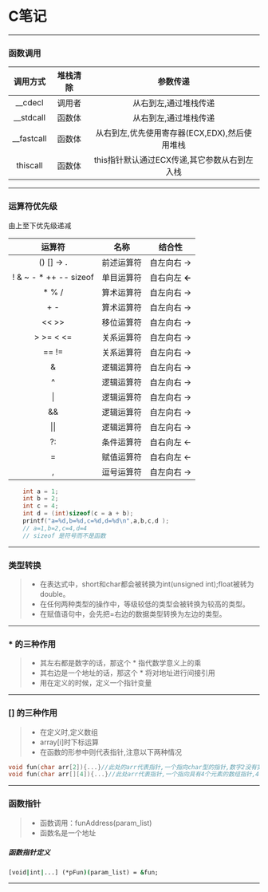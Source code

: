 # C笔记
----------
### 函数调用 ###
|   调用方式    |   堆栈清除    |   参数传递        |
|:------------:|:------------:|:-----------------:|
|   __cdecl    |    调用者     |从右到左,通过堆栈传递|
|   __stdcall  |    函数体     |从右到左,通过堆栈传递|
|   __fastcall |    函数体     |从右到左,优先使用寄存器(ECX,EDX),然后使用堆栈|
|   thiscall   |    函数体     |this指针默认通过ECX传递,其它参数从右到左入栈|


----------
### 运算符优先级 ###
由上至下优先级递减

|运算符     |名称       |结合性    |
|:---------:|:---------:|:------------:|
|() [] -> . |前述运算符 |自左向右 ->   |
|! & ~ - * ++ -- sizeof|单目运算符 |自右向左  **<-** |
| * % /    |算术运算符 |自左向右 ->   |
| + -      |算术运算符 |自左向右 ->   |
| <<  >>    |移位运算符 |自左向右 ->   |
| \> \>= < <=|关系运算符 |自左向右 ->   |
|  == !=    |关系运算符 |自左向右 ->   |
|  &        |逻辑运算符 |自左向右 ->   |
|  ^        |逻辑运算符 |自左向右 ->   |
|  \|       |逻辑运算符 |自左向右 ->   |
|  &&       |逻辑运算符 |自左向右 ->   |
|  \|\|     |逻辑运算符 |自左向右 ->   |
|  ?:       |条件运算符 |自右向左 <-   |
|  =        |赋值运算符 |自右向左 <-   |
|  ,        |逗号运算符 |自左向右 ->   |


```C
    int a = 1;
    int b = 2;
    int c = 4;
    int d = (int)sizeof(c = a + b);
    printf("a=%d,b=%d,c=%d,d=%d\n",a,b,c,d );
    // a=1,b=2,c=4,d=4
    // sizeof 是符号而不是函数
```

----------
### 类型转换 ###
> * 在表达式中，short和char都会被转换为int(unsigned int);float被转为double。
> * 在任何两种类型的操作中，等级较低的类型会被转换为较高的类型。
> * 在赋值语句中，会先把=右边的数据类型转换为左边的类型。

----
### * 的三种作用
>* 其左右都是数字的话，那这个 * 指代数学意义上的乘
>* 其右边是一个地址的话，那这个 * 将对地址进行间接引用
>* 用在定义的时候，定义一个指针变量
---
### [] 的三种作用
>* 在定义时,定义数组
>* array[i]时下标运算
>* 在函数的形参中则代表指针,注意以下两种情况
```C
void fun(char arr[2]){...}//此处的arr代表指针,一个指向char型的指针,数字2没有实际意义.
void fun(char arr[][4]){...}//此处arr代表指针,一个指向具有4个元素的数组指针,4不能省略.
```
---
### 函数指针
>* 函数调用：funAddress(param_list)
>* 函数名是一个地址
##### 函数指针定义
```cmd
[void|int|...] (*pFun)(param_list) = &fun;
```
----
